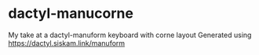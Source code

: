 # dactyl-manucorne
My take at a dactyl-manuform keyboard with corne layout
Generated using https://dactyl.siskam.link/manuform
